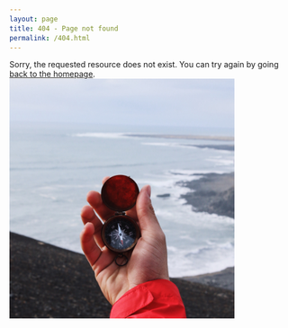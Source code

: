 ```yaml
---
layout: page
title: 404 - Page not found
permalink: /404.html
---
```

<div class="post-content">
Sorry, the requested resource does not exist. You can try again by going <a href="/">back to the homepage</a>.

</div>

<div class="container text-center">
<img src="/images/lost.jpg" width="400">
</div>


